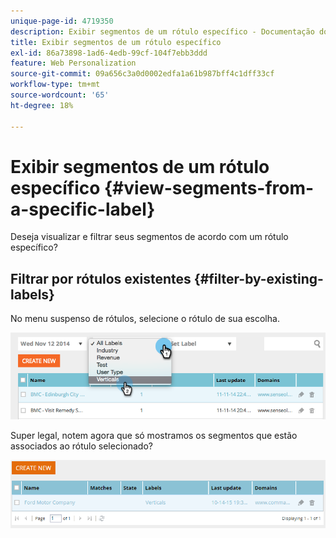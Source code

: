 ```yaml
---
unique-page-id: 4719350
description: Exibir segmentos de um rótulo específico - Documentação do Marketo - Documentação do produto
title: Exibir segmentos de um rótulo específico
exl-id: 86a73898-1ad6-4edb-99cf-104f7ebb3ddd
feature: Web Personalization
source-git-commit: 09a656c3a0d0002edfa1a61b987bff4c1dff33cf
workflow-type: tm+mt
source-wordcount: '65'
ht-degree: 18%

---
```


# Exibir segmentos de um rótulo específico {#view-segments-from-a-specific-label}

Deseja visualizar e filtrar seus segmentos de acordo com um rótulo específico?

## Filtrar por rótulos existentes {#filter-by-existing-labels}

No menu suspenso de rótulos, selecione o rótulo de sua escolha.

![](assets/image2014-11-26-13-3a44-3a23.png)

Super legal, notem agora que só mostramos os segmentos que estão associados ao rótulo selecionado?

![](assets/image2015-10-14-16-3a31-3a52.png)

